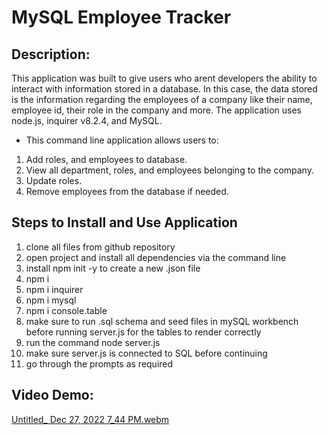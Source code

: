 # MySQL Employee Tracker

## Description:
This application was built to give users who arent developers the ability to interact with information stored in a database. In this case, the data stored is the information regarding the employees of a company like their name, employee id, their role in the company and more. The application uses node.js, inquirer v8.2.4, and MySQL.

* This command line application allows users to: 
 1. Add roles, and employees to database.
 2. View all department, roles, and employees belonging to the company.
 3. Update roles.
 4. Remove employees from the database if needed.
 
 ## Steps to Install and Use Application
1. clone all files from github repository
2. open project and install all dependencies via the command line
3. install npm init -y to create a new .json file
4. npm i
5. npm i inquirer
6. npm i mysql
7. npm i console.table
8. make sure to run .sql schema and seed files in mySQL workbench before running server.js for the tables to render correctly
9. run the command node server.js
10. make sure server.js is connected to SQL before continuing
11. go through the prompts as required 

## Video Demo:
[Untitled_ Dec 27, 2022 7_44 PM.webm](https://user-images.githubusercontent.com/113400746/209741381-a75bd05c-f8b1-4e99-9511-ee50adc54ee5.webm)
